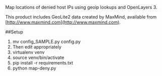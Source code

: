 Map locations of denied host IPs using geoip lookups and OpenLayers 3.

This product includes GeoLite2 data created by MaxMind, available from [http://www.maxmind.com](http://www.maxmind.com).

##Setup
1. mv config_SAMPLE.py config.py
2. Then edit appropriately
3. virtualenv venv
4. source venv/bin/activate
5. pip install -r requirements.txt
6. python map-deny.py